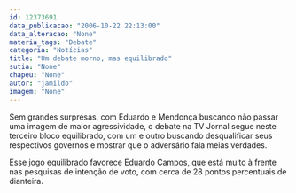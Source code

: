 ```yaml
---
id: 12373691
data_publicacao: "2006-10-22 22:13:00"
data_alteracao: "None"
materia_tags: "Debate"
categoria: "Notícias"
title: "Um debate morno, mas equilibrado"
sutia: "None"
chapeu: "None"
autor: "jamildo"
imagem: "None"
---
```

<p>Sem grandes surpresas, com Eduardo e Mendon&ccedil;a buscando n&atilde;o passar uma imagem de maior agressividade, o debate na TV Jornal segue neste terceiro bloco equilibrado, com um e outro buscando desqualificar seus respectivos governos e mostrar que o advers&aacute;rio fala meias verdades.</p>
<p>Esse jogo equilibrado favorece Eduardo Campos, que est&aacute; muito &agrave; frente nas pesquisas de inten&ccedil;&atilde;o de voto, com cerca de 28 pontos percentuais de dianteira.</p>
